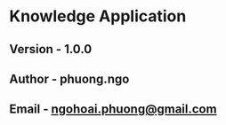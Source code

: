 # Knowledge Application
## Version - 1.0.0
## Author  - phuong.ngo
## Email   - ngohoai.phuong@gmail.com
